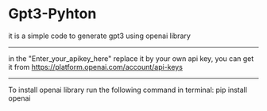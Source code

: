 # Gpt3-Pyhton
it is a simple code to generate gpt3 using openai library 
**************************************************************
in the "Enter_your_apikey_here" replace it by your own api key, you can get it from https://platform.openai.com/account/api-keys

**************************************************************
To install openai library run the following command in terminal:
pip install openai
